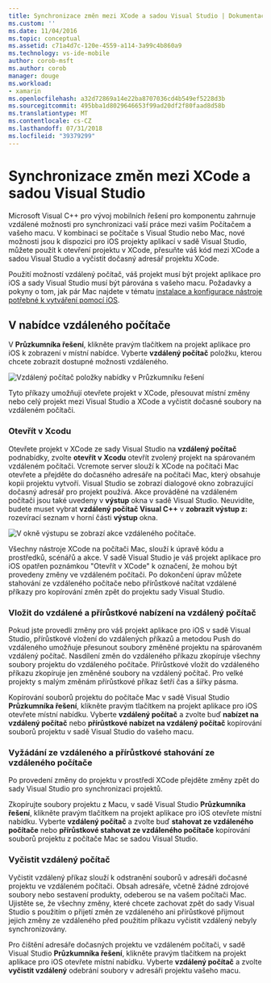 ```yaml
---
title: Synchronizace změn mezi XCode a sadou Visual Studio | Dokumentace Microsoftu
ms.custom: ''
ms.date: 11/04/2016
ms.topic: conceptual
ms.assetid: c71a4d7c-120e-4559-a114-3a99c4b860a9
ms.technology: vs-ide-mobile
author: corob-msft
ms.author: corob
manager: douge
ms.workload:
- xamarin
ms.openlocfilehash: a32d72869a14e22ba8707036cd4b549ef5228d3b
ms.sourcegitcommit: 495bba1d8029646653f99ad20df2f80faad8d58b
ms.translationtype: MT
ms.contentlocale: cs-CZ
ms.lasthandoff: 07/31/2018
ms.locfileid: "39379299"
---
```

# <a name="sync-changes-between-xcode-and-visual-studio"></a>Synchronizace změn mezi XCode a sadou Visual Studio
Microsoft Visual C++ pro vývoj mobilních řešení pro komponentu zahrnuje vzdálené možnosti pro synchronizaci vaší práce mezi vaším Počítačem a vašeho macu. V kombinaci se počítače s Visual Studio nebo Mac, nové možnosti jsou k dispozici pro iOS projekty aplikací v sadě Visual Studio, můžete použít k otevření projektu v XCode, přesuňte váš kód mezi XCode a sadou Visual Studio a vyčistit dočasný adresář projektu XCode.

 Použití možností vzdálený počítač, váš projekt musí být projekt aplikace pro iOS a sady Visual Studio musí být párována s vašeho macu. Požadavky a pokyny o tom, jak pár Mac najdete v tématu [instalace a konfigurace nástroje potřebné k vytváření pomocí iOS](../cross-platform/install-and-configure-tools-to-build-using-ios.md).

## <a name="the-remote-machine-menu"></a>V nabídce vzdáleného počítače
 V **Průzkumníka řešení**, klikněte pravým tlačítkem na projekt aplikace pro iOS k zobrazení v místní nabídce. Vyberte **vzdálený počítač** položku, kterou chcete zobrazit dostupné možnosti vzdáleného.

 ![Vzdálený počítač položky nabídky v Průzkumníku řešení](../cross-platform/media/cppmdd_u2_remotemachine_menu.jpg "CPPMDD_U2_RemoteMachine_Menu")

 Tyto příkazy umožňují otevřete projekt v XCode, přesouvat místní změny nebo celý projekt mezi Visual Studio a XCode a vyčistit dočasné soubory na vzdáleném počítači.

### <a name="open-in-xcode"></a>Otevřít v Xcodu
 Otevřete projekt v XCode ze sady Visual Studio na **vzdálený počítač** podnabídky, zvolte **otevřít v Xcodu** otevřít zvolený projekt na spárovaném vzdáleném počítači. Vcremote server slouží k XCode na počítači Mac otevřete a přejděte do dočasného adresáře na počítači Mac, který obsahuje kopii projektu vytvoří. Visual Studio se zobrazí dialogové okno zobrazující dočasný adresář pro projekt používá. Akce prováděné na vzdáleném počítači jsou také uvedeny v **výstup** okna v sadě Visual Studio. Neuvidíte, budete muset vybrat **vzdálený počítač Visual C++** v **zobrazit výstup z:** rozevírací seznam v horní části **výstup** okna.

 ![V okně výstupu se zobrazí akce vzdáleného počítače. ](../cross-platform/media/cppmdd_u2_remotemachine_output.png "CPPMDD_U2_RemoteMachine_Output")

 Všechny nástroje XCode na počítači Mac, slouží k úpravě kódu a prostředků, scénářů a akce. V sadě Visual Studio je váš projekt aplikace pro iOS opatřen poznámkou "Otevřít v XCode" k označení, že mohou být provedeny změny ve vzdáleném počítači. Po dokončení úprav můžete stahování ze vzdáleného počítače nebo přírůstkové načítat vzdálené příkazy pro kopírování změn zpět do projektu sady Visual Studio.

### <a name="push-to-remote-and-incremental-push-to-remote"></a>Vložit do vzdálené a přírůstkové nabízení na vzdálený počítač
 Pokud jste provedli změny pro váš projekt aplikace pro iOS v sadě Visual Studio, přírůstkové vložení do vzdálených příkazů a metodou Push do vzdáleného umožňuje přesunout soubory změněné projektu na spárovaném vzdálený počítač. Nasdílení změn do vzdáleného příkazu zkopíruje všechny soubory projektu do vzdáleného počítače. Přírůstkové vložit do vzdáleného příkazu zkopíruje jen změněné soubory na vzdálený počítač. Pro velké projekty s malým změnám přírůstkové příkaz šetří čas a šířky pásma.

 Kopírování souborů projektu do počítače Mac v sadě Visual Studio **Průzkumníka řešení**, klikněte pravým tlačítkem na projekt aplikace pro iOS otevřete místní nabídku. Vyberte **vzdálený počítač** a zvolte buď **nabízet na vzdálený počítač** nebo **přírůstkové nabízet na vzdálený počítač** kopírování souborů projektu v sadě Visual Studio do vašeho macu.

### <a name="pull-from-remote-and-incremental-pull-from-remote"></a>Vyžádání ze vzdáleného a přírůstkové stahování ze vzdáleného počítače
 Po provedení změny do projektu v prostředí XCode přejděte změny zpět do sady Visual Studio pro synchronizaci projektů.

 Zkopírujte soubory projektu z Macu, v sadě Visual Studio **Průzkumníka řešení**, klikněte pravým tlačítkem na projekt aplikace pro iOS otevřete místní nabídku. Vyberte **vzdálený počítač** a zvolte buď **stahovat ze vzdáleného počítače** nebo **přírůstkové stahovat ze vzdáleného počítače** kopírování souborů projektu z počítače Mac se sadou Visual Studio.

### <a name="clean-remote"></a>Vyčistit vzdálený počítač
 Vyčistit vzdálený příkaz slouží k odstranění souborů v adresáři dočasné projektu ve vzdáleném počítači. Obsah adresáře, včetně žádné zdrojové soubory nebo sestavení produkty, odeberou se na vašem počítači Mac. Ujistěte se, že všechny změny, které chcete zachovat zpět do sady Visual Studio s použitím o přijetí změn ze vzdáleného ani přírůstkové přijmout jejich změny ze vzdáleného před použitím příkazu vyčistit vzdálený nebyly synchronizovány.

 Pro čištění adresáře dočasných projektu ve vzdáleném počítači, v sadě Visual Studio **Průzkumníka řešení**, klikněte pravým tlačítkem na projekt aplikace pro iOS otevřete místní nabídku. Vyberte **vzdálený počítač** a zvolte **vyčistit vzdálený** odebrání soubory v adresáři projektu vašeho macu.